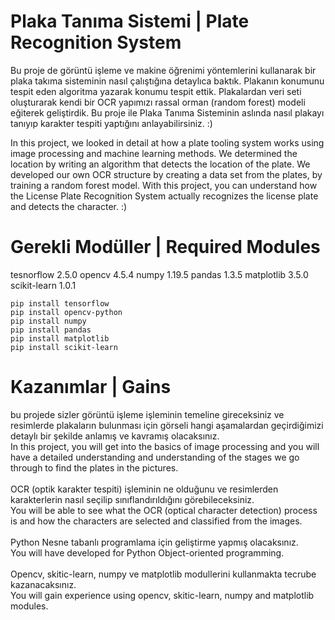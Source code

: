 # Plaka Tanıma Sistemi | Plate Recognition System

Bu proje de görüntü işleme ve makine öğrenimi yöntemlerini kullanarak bir plaka takıma sisteminin nasıl çalıştığına detaylıca baktık. Plakanın konumunu tespit eden algoritma yazarak konumu tespit ettik. Plakalardan veri seti oluşturarak kendi bir OCR yapımızı rassal orman (random forest) modeli eğiterek geliştirdik. Bu proje ile Plaka Tanıma Sisteminin aslında nasıl plakayı tanıyıp karakter tespiti yaptığını anlayabilirsiniz. :)

In this project, we looked in detail at how a plate tooling system works using image processing and machine learning methods. We determined the location by writing an algorithm that detects the location of the plate. We developed our own OCR structure by creating a data set from the plates, by training a random forest model. With this project, you can understand how the License Plate Recognition System actually recognizes the license plate and detects the character. :)

# Gerekli Modüller | Required Modules
tesnorflow 2.5.0
opencv 4.5.4
numpy 1.19.5
pandas 1.3.5
matplotlib 3.5.0
scikit-learn 1.0.1
```
pip install tensorflow
pip install opencv-python
pip install numpy
pip install pandas
pip install matplotlib
pip install scikit-learn
```

# Kazanımlar | Gains

bu projede sizler görüntü işleme işleminin temeline gireceksiniz ve resimlerde plakaların bulunması için görseli hangi aşamalardan geçirdiğimizi detaylı bir şekilde anlamış ve kavramış olacaksınız. <br>
In this project, you will get into the basics of image processing and you will have a detailed understanding and understanding of the stages we go through to find the plates in the pictures. <br>
<br>
OCR (optik karakter tespiti) işleminin ne olduğunu ve resimlerden karakterlerin nasıl seçilip sınıflandırıldığını görebileceksiniz.<br>
You will be able to see what the OCR (optical character detection) process is and how the characters are selected and classified from the images.<br>
<br>
Python Nesne tabanlı programlama için geliştirme yapmış olacaksınız.<br>
You will have developed for Python Object-oriented programming.<br>
<br>
Opencv, skitic-learn, numpy ve matplotlib modullerini kullanmakta tecrube kazanacaksınız.<br>
You will gain experience using opencv, skitic-learn, numpy and matplotlib modules.<br>
